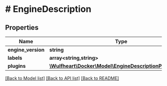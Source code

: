 # # EngineDescription

## Properties

Name | Type | Description | Notes
------------ | ------------- | ------------- | -------------
**engine_version** | **string** |  | [optional]
**labels** | **array<string,string>** |  | [optional]
**plugins** | [**\Wulfheart\Docker\Model\EngineDescriptionPluginsInner[]**](EngineDescriptionPluginsInner.md) |  | [optional]

[[Back to Model list]](../../README.md#models) [[Back to API list]](../../README.md#endpoints) [[Back to README]](../../README.md)
